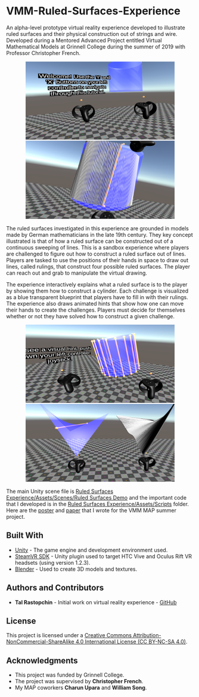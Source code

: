 # VMM-Ruled-Surfaces-Experience

An alpha-level prototype virtual reality experience developed to illustrate ruled surfaces and their physical construction out of strings and wire. Developed during a Mentored Advanced Project entitled Virtual Mathematical Models at Grinnell College during the summer of 2019 with Professor Christopher French.

<p align="center">
  <img src="/resources/ruled01.PNG" alt="The introductory scene to the game welcomes the player as well as explains to them how to navigate the text based tutorial." width="400">

  <img src="/resources/ruled04.PNG" alt="The player has attempted to fill in the cylinder blueprint to construct a cylinder as a ruled surface." width="400">
</p>

The ruled surfaces investigated in this experience are grounded in models made by German mathematicians in the late 19th century. They key concept illustrated is that of how a ruled surface can be constructed out of a continuous sweeping of lines. This is a sandbox experience where players are challenged to figure out how to construct a ruled surface out of lines. Players are tasked to use the positions of their hands in space to draw out lines, called rulings, that construct four possible ruled surfaces. The player can reach out and grab to manipulate the virtual drawing.

The experience interactively explains what a ruled surface is to the player by showing them how to construct a cylinder. Each challenge is visualized as a blue transparent blueprint that players have to fill in with their rulings. The experience also draws animated hints that show how one can move their hands to create the challenges. Players must decide for themselves whether or not they have solved how to construct a given challenge.

<p align="center">
  <img src="/resources/ruled07.PNG" alt="The player has pushed the hint button multiple times, resulting in a sequence of animated orange rulings that trace out the motion needed to construct a cylinder as a ruled surface." width="400">

  <img src="/resources/ruled08.PNG" alt="The player holds up the hyperbolic paraboloid blueprint and their constructed hyperbolic paraboloid, comparing the two surfaces. The two surfaces look similar and an orange visual hint on the blueprint matches up with the rulings in the player's construction." width="400">
</p>

The main Unity scene file is [Ruled Surfaces Experience/Assets/Scenes/Ruled Surfaces Demo](https://github.com/GCIEL/VMM-Ruled-Surfaces-Experience/blob/master/Ruled%20Surfaces%20Experience/Assets/Scenes/Ruled%20Surfaces%20Demo.unity) and the important code that I developed is in the [Ruled Surfaces Experience/Assets/Scripts](https://github.com/GCIEL/VMM-Ruled-Surfaces-Experience/tree/master/Ruled%20Surfaces%20Experience/Assets/Scripts) folder. Here are the [poster](https://github.com/GCIEL/VMM-Ruled-Surfaces-Experience/blob/master/resources/vmm_final_poster.pdf) and [paper](https://github.com/GCIEL/VMM-Ruled-Surfaces-Experience/blob/master/resources/vmm_final_paper.pdf) that I wrote for the VMM MAP summer project.

## Built With

* [Unity](https://unity3d.com/) - The game engine and development environment used.
* [SteamVR SDK](https://assetstore.unity.com/packages/templates/systems/steamvr-plugin-32647) - Unity plugin used to target HTC Vive and Oculus Rift VR headsets (using version 1.2.3).
* [Blender](https://www.blender.org/) - Used to create 3D models and textures.

## Authors and Contributors
*  **Tal Rastopchin** - Initial work on virtual reality experience - [GitHub](https://github.com/trastopchin)

## License

This project is licensed under a [Creative Commons Attribution-NonCommercial-ShareAlike 4.0 International License (CC BY-NC-SA 4.0)](https://creativecommons.org/licenses/by-nc-sa/4.0/).

## Acknowledgments

* This project was funded by Grinnell College.
* The project was supervised by **Christopher French**.
* My MAP coworkers **Charun Upara** and **William Song**.
